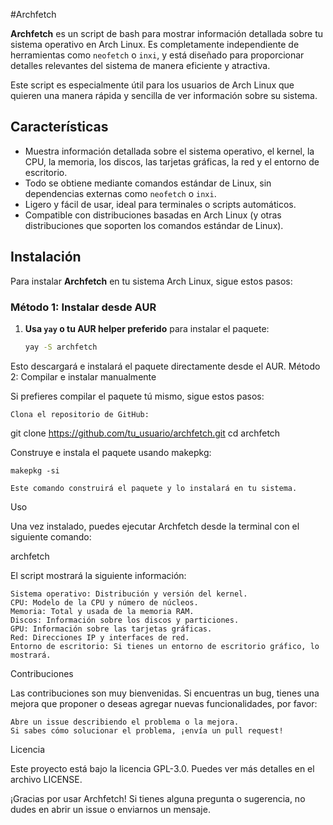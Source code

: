 #Archfetch

**Archfetch** es un script de bash para mostrar información detallada sobre tu sistema operativo en Arch Linux. Es completamente independiente de herramientas como `neofetch` o `inxi`, y está diseñado para proporcionar detalles relevantes del sistema de manera eficiente y atractiva. 

Este script es especialmente útil para los usuarios de Arch Linux que quieren una manera rápida y sencilla de ver información sobre su sistema.

## Características

- Muestra información detallada sobre el sistema operativo, el kernel, la CPU, la memoria, los discos, las tarjetas gráficas, la red y el entorno de escritorio.
- Todo se obtiene mediante comandos estándar de Linux, sin dependencias externas como `neofetch` o `inxi`.
- Ligero y fácil de usar, ideal para terminales o scripts automáticos.
- Compatible con distribuciones basadas en Arch Linux (y otras distribuciones que soporten los comandos estándar de Linux).

## Instalación

Para instalar **Archfetch** en tu sistema Arch Linux, sigue estos pasos:

### Método 1: Instalar desde AUR

1. **Usa `yay` o tu AUR helper preferido** para instalar el paquete:

   ```bash
   yay -S archfetch
Esto descargará e instalará el paquete directamente desde el AUR.
Método 2: Compilar e instalar manualmente

Si prefieres compilar el paquete tú mismo, sigue estos pasos:

    Clona el repositorio de GitHub:

git clone https://github.com/tu_usuario/archfetch.git
cd archfetch

Construye e instala el paquete usando makepkg:

    makepkg -si

    Este comando construirá el paquete y lo instalará en tu sistema.

Uso

Una vez instalado, puedes ejecutar Archfetch desde la terminal con el siguiente comando:

archfetch

El script mostrará la siguiente información:

    Sistema operativo: Distribución y versión del kernel.
    CPU: Modelo de la CPU y número de núcleos.
    Memoria: Total y usada de la memoria RAM.
    Discos: Información sobre los discos y particiones.
    GPU: Información sobre las tarjetas gráficas.
    Red: Direcciones IP y interfaces de red.
    Entorno de escritorio: Si tienes un entorno de escritorio gráfico, lo mostrará.

Contribuciones

Las contribuciones son muy bienvenidas. Si encuentras un bug, tienes una mejora que proponer o deseas agregar nuevas funcionalidades, por favor:

    Abre un issue describiendo el problema o la mejora.
    Si sabes cómo solucionar el problema, ¡envía un pull request!

Licencia

Este proyecto está bajo la licencia GPL-3.0. Puedes ver más detalles en el archivo LICENSE.

¡Gracias por usar Archfetch! Si tienes alguna pregunta o sugerencia, no dudes en abrir un issue o enviarnos un mensaje.

